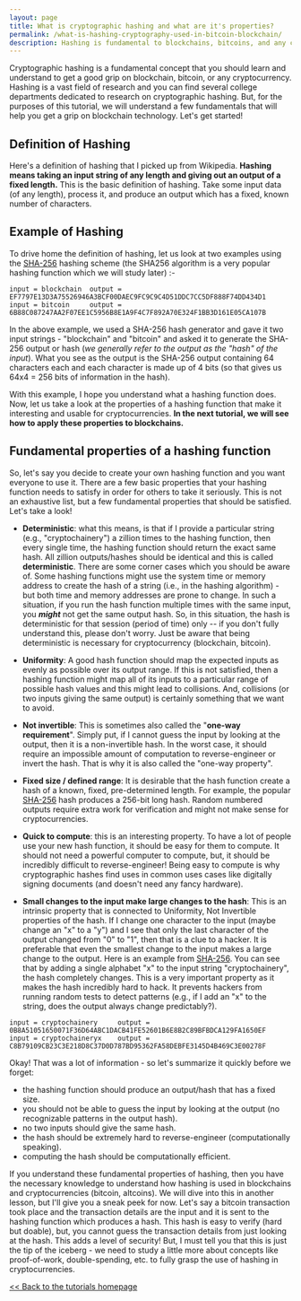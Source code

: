 ```yaml
---
layout: page
title: What is cryptographic hashing and what are it's properties?
permalink: /what-is-hashing-cryptography-used-in-bitcoin-blockchain/
description: Hashing is fundamental to blockchains, bitcoins, and any cryptocurrency and in this lesson, we look at the basic properties of hashing and how these properties makes hashing attractive to blockchains and cryptocurrencies. 
---
```


Cryptographic hashing is a fundamental concept that you should learn and understand to get a good grip on blockchain, bitcoin, or any cryptocurrency. Hashing is a vast field of research and you can find several college departments dedicated to research on cryptographic hashing. But, for the purposes of this tutorial, we will understand a few fundamentals that will help you get a grip on blockchain technology. Let's get started! 

## Definition of Hashing 
Here's a definition of hashing that I picked up from Wikipedia. **Hashing means taking an input string of any length and giving out an output of a fixed length.** This is the basic definition of hashing. Take some input data (of any length), process it, and produce an output which has a fixed, known number of characters.

## Example of Hashing 
To drive home the definition of hashing, let us look at two examples using the [SHA-256](http://www.iwar.org.uk/comsec/resources/cipher/sha256-384-512.pdf) hashing scheme (the SHA256 algorithm is a very popular hashing function which we will study later) :-
```
input = blockchain  output = EF7797E13D3A75526946A3BCF00DAEC9FC9C9C4D51DDC7CC5DF888F74DD434D1
input = bitcoin     output = 6B88C087247AA2F07EE1C5956B8E1A9F4C7F892A70E324F1BB3D161E05CA107B 
```
In the above example, we used a SHA-256 hash generator and gave it two input strings - "blockchain" and "bitcoin" and asked it to generate the SHA-256 output or hash (_we generally refer to the output as the "hash" of the input_). What you see as the output is the SHA-256 output containing 64 characters each and each character is made up of 4 bits (so that gives us 64x4 = 256 bits of information in the hash). 

With this example, I hope you understand what a hashing function does. Now, let us take a look at the properties of a hashing function that make it interesting and usable for cryptocurrencies. **In the next tutorial, we will see how to apply these properties to blockchains.**


## Fundamental properties of a hashing function
So, let's say you decide to create your own hashing function and you want everyone to use it. There are a few basic properties that your hashing function needs to satisfy in order for others to take it seriously. This is not an exhaustive list, but a few fundamental properties that should be satisfied. Let's take a look! 

* **Deterministic**: what this means, is that if I provide a particular string (e.g., "cryptochainery") a zillion times to the hashing function, then every single time, the hashing function should return the exact same hash. All zillion outputs/hashes should be identical and this is called **deterministic**. There are some corner cases which you should be aware of. Some hashing functions might use the system time or memory address to create the hash of a string (i.e., in the hashing algorithm) - but both time and memory addresses are prone to change. In such a situation, if you run the hash function multiple times with the same input, you _**might**_ not get the same output hash. So, in this situation, the hash is deterministic for that session (period of time) only -- if you don't fully understand this, please don't worry. Just be aware that being deterministic is necessary for cryptocurrency (blockchain, bitcoin).

* **Uniformity**: A good hash function should map the expected inputs as evenly as possible over its output range. If this is not satisfied, then a hashing function might map all of its inputs to a particular range of possible hash values and this might lead to collisions. And, collisions (or two inputs giving the same output) is certainly something that we want to avoid. 

* **Not invertible**: This is sometimes also called the "**one-way requirement**". Simply put, if I cannot guess the input by looking at the output, then it is a non-invertible hash. In the worst case, it should require an impossible amount of computation to reverse-engineer or invert the hash. That is why it is also called the "one-way property".

* **Fixed size / defined range**: It is desirable that the hash function create a hash of a known, fixed, pre-determined length. For example, the popular [SHA-256](https://en.wikipedia.org/wiki/SHA-2) hash produces a 256-bit long hash. Random numbered outputs require extra work for verification and might not make sense for cryptocurrencies.

* **Quick to compute**: this is an interesting property. To have a lot of people use your new hash function, it should be easy for them to compute. It should not need a powerful computer to compute, but, it should be incredibly difficult to reverse-engineer! Being easy to compute is why cryptographic hashes find uses in common uses cases like digitally signing documents (and doesn't need any fancy hardware).

* **Small changes to the input make large changes to the hash**: This is an intrinsic property that is connected to Uniformity, Not Invertible properties of the hash. If I change one character to the input (maybe change an "x" to a "y") and I see that only the last character of the output changed from "0" to "1", then that is a clue to a hacker. It is preferable that even the smallest change to the input makes a large change to the output. Here is an example from [SHA-256](https://en.wikipedia.org/wiki/SHA-2). You can see that by adding a single alphabet "x" to the input string "cryptochainery", the hash completely changes. This is a very important property as it makes the hash incredibly hard to hack. It prevents hackers from running random tests to detect patterns (e.g., if I add an "x" to the string, does the output always change predictably?).
```
input = cryptochainery     output = 0B8A51051650071F36D64ABC1DACB41FE52601B6E8B2C89BFBDCA129FA1650EF
input = cryptochaineryx    output = C8B79109CB23C3E218D8C37D0D787BD95362FA58DEBFE3145D4B469C3E00278F 
```

Okay! That was a lot of information - so let's summarize it quickly before we forget:

* the hashing function should produce an output/hash that has a fixed size. 
* you should not be able to guess the input by looking at the output (no recognizable patterns in the output hash).
* no two inputs should give the same hash.
* the hash should be extremely hard to reverse-engineer (computationally speaking).
* computing the hash should be computationally efficient. 

If you understand these fundamental properties of hashing, then you have the necessary knowledge to understand how hashing is used in blockchains and cryptocurrencies (bitcoin, altcoins). We will dive into this in another lesson, but I'll give you a sneak peek for now. Let's say a bitcoin transaction took place and the transaction details are the input and it is sent to the hashing function which produces a hash. This hash is easy to verify (hard but doable), but, you cannot guess the transaction details from just looking at the hash. This adds a level of security! But, I must tell you that this is just the tip of the iceberg - we need to study a little more about concepts like proof-of-work, double-spending, etc. to fully grasp the use of hashing in cryptocurrencies. 


[<< Back to the tutorials homepage](https://cryptochainery.github.io/)
